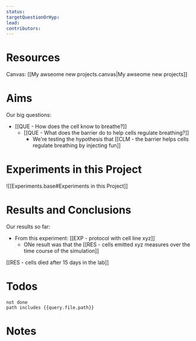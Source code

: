 ```yaml
---
status:
targetQuestionOrHyp:
lead:
contributors:
---
```

# Resources

Canvas: [[My awseome new projects.canvas|My awseome new projects]]

# Aims

Our big questions:
- [[QUE - How does the cell know to breathe?]]
	- [[QUE - What does the barrier do to help cells regulate breathing?]]
		- We're testing the hypothesis that [[CLM - the barrier helps cells regulate breathing by injecting fun]]
# Experiments in this Project

![[Experiments.base#Experiments in this Project]]

# Results and Conclusions

Our results so far:
- From this experiment: [[EXP - protocol with cell line xyz]]
	- ONe result was that the [[RES - cells emitted xyz measures over the time course of the simulation]]

[[RES - cells died after 15 days in the lab]]
# Todos
```tasks
not done
path includes {{query.file.path}}
```
# Notes

